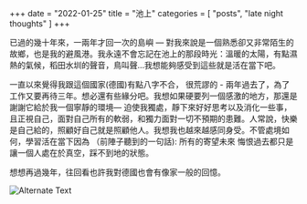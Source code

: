 +++
date = "2022-01-25"
title = "池上"
categories = [ "posts", "late night thoughts" ]
+++

已過的幾十年來，一兩年才回一次的島嶼 — 對我來說是一個熟悉卻又非常陌生的故鄉，也是我的避風港。我永遠不會忘記在池上的那段時光：溫暖的太陽，有點濕熱的氣候，稻田水圳的聲音，鳥叫聲...我想能夠感受到這些就是活在當下吧。

一直以來覺得我跟這個國家(德國)有點八字不合， 很荒謬的 - 兩年過去了，為了工作又要再待三年。想必還有些緣分吧。我想如果硬要列一個感激的地方，那還是謝謝它給於我一個寧靜的環境— 迫使我獨處，靜下來好好思考以及消化一些事，且正視自己，面對自己所有的軟弱，和獨力面對一切不預期的患難。人常說，快樂是自己給的，照顧好自己就是照顧他人。我想我也越來越感同身受。不管處境如何，學習活在當下因為 （前陣子聽到的一句話): 所有的寄望未來 悔恨過去都只是讓一個人處在於真空，踩不到地的狀態。

想想再過幾年，往回看也許我對德國也會有像家一般的回憶。

![Alternate Text](/img/chisiang-1.jpg)
